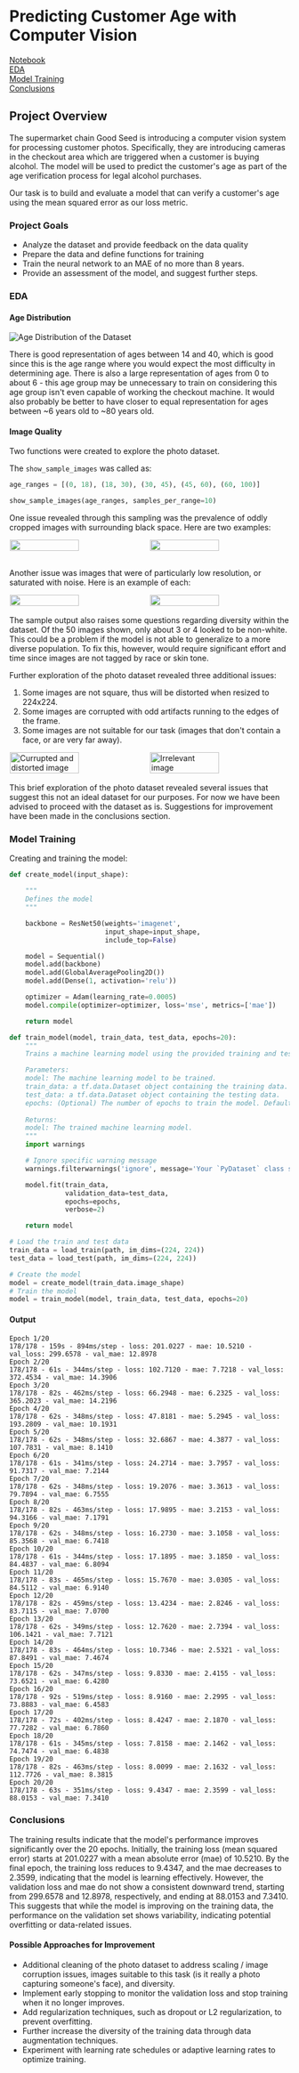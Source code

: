 # Predicting Customer Age with Computer Vision

[Notebook](notebook.ipynb)  
[EDA](#eda)  
[Model Training](#model-training)  
[Conclusions](#conclusions)  

## Project Overview

The supermarket chain Good Seed is introducing a computer vision system for processing customer photos. Specifically, they are introducing cameras in the checkout area which are triggered when a customer is buying alcohol. The model will be used to predict the customer's age as part of the age verification process for legal alcohol purchases.

Our task is to build and evaluate a model that can verify a customer's age using the mean squared error as our loss metric.

### Project Goals

- Analyze the dataset and provide feedback on the data quality
- Prepare the data and define functions for training
- Train the neural network to an MAE of no more than 8 years.
- Provide an assessment of the model, and suggest further steps.

### EDA

#### Age Distribution

![Age Distribution of the Dataset](/images/age_distribution.png)  

There is good representation of ages between 14 and 40, which is good since this is the age range where you would expect the most difficulty in determining age. There is also a large representation of ages from 0 to about 6 - this age group may be unnecessary to train on considering this age group isn't even capable of working the checkout machine. It would also probably be better to have closer to equal representation for ages between ~6 years old to ~80 years old.  

#### Image Quality

Two functions were created to explore the photo dataset.

The `show_sample_images` was called as:

```python
age_ranges = [(0, 18), (18, 30), (30, 45), (45, 60), (60, 100)]

show_sample_images(age_ranges, samples_per_range=10)
```

One issue revealed through this sampling was the prevalence of oddly cropped images with surrounding black space. Here are two examples:

<div style="display: flex; justify-content: space-around;">
<img src="images/odd_crop_example_1.png" alt="" style="width: 49.5%; height: auto;"/>
<!-- Next Image -->
<img src="images/odd_crop_example_2.png" alt="" style="width: 49.5%; height: auto;"/>
</div>  
<br>

Another issue was images that were of particularly low resolution, or saturated with noise. Here is an example of each:
<div style="display: flex; justify-content: space-around;">
<img src="images/low_res_example_1.png" alt="" style="width: 49.5%; height: auto;"/>
<!-- Next Image -->
<img src="images/saturated_example_1.png" alt="" style="width: 49.5%; height: auto;"/>
</div>  
<br>
The sample output also raises some questions regarding diversity within the dataset. Of the 50 images shown, only about 3 or 4 looked to be non-white. This could be a problem if the model is not able to generalize to a more diverse population. To fix this, however, would require significant effort and time since images are not tagged by race or skin tone.  

<br>  

Further exploration of the photo dataset revealed three additional issues:

1. Some images are not square, thus will be distorted when resized to 224x224.
2. Some images are corrupted with odd artifacts running to the edges of the frame.
3. Some images are not suitable for our task (images that don't contain a face, or are very far away).

<div style="display: flex; justify-content: space-around;">
<img src="images/distortion_and_resize_example_1.png" alt="Currupted and distorted image" style="width: 49.5%; height: auto;"/>
<!-- Next Image -->
<img src="images/irrelevant_example_1.png" alt="Irrelevant image" style="width: 49.5%; height: auto;"/>
</div>  
<br>
This brief exploration of the photo dataset  revealed several issues that suggest this not an ideal dataset for our purposes. For now we have been advised to proceed with the dataset as is. Suggestions for improvement have been made in the conclusions section.

### Model Training

Creating and training the model:

```python
def create_model(input_shape):

    """
    Defines the model
    """

    backbone = ResNet50(weights='imagenet',
                        input_shape=input_shape,
                        include_top=False)

    model = Sequential()
    model.add(backbone)
    model.add(GlobalAveragePooling2D())
    model.add(Dense(1, activation='relu'))

    optimizer = Adam(learning_rate=0.0005)
    model.compile(optimizer=optimizer, loss='mse', metrics=['mae'])

    return model

def train_model(model, train_data, test_data, epochs=20):
    """
    Trains a machine learning model using the provided training and testing data generators for a specified number of epochs.

    Parameters:
    model: The machine learning model to be trained.
    train_data: a tf.data.Dataset object containing the training data.
    test_data: a tf.data.Dataset object containing the testing data.
    epochs: (Optional) The number of epochs to train the model. Default is 20.
    
    Returns:
    model: The trained machine learning model.
    """
    import warnings

    # Ignore specific warning message
    warnings.filterwarnings('ignore', message='Your `PyDataset` class should call `super\(\).__init__\(\*\*kwargs\)` in its constructor.')

    model.fit(train_data,
              validation_data=test_data,
              epochs=epochs,
              verbose=2)

    return model

# Load the train and test data
train_data = load_train(path, im_dims=(224, 224))
test_data = load_test(path, im_dims=(224, 224))

# Create the model
model = create_model(train_data.image_shape)
# Train the model
model = train_model(model, train_data, test_data, epochs=20)
```

#### Output

```
Epoch 1/20
178/178 - 159s - 894ms/step - loss: 201.0227 - mae: 10.5210 - val_loss: 299.6578 - val_mae: 12.8978
Epoch 2/20
178/178 - 61s - 344ms/step - loss: 102.7120 - mae: 7.7218 - val_loss: 372.4534 - val_mae: 14.3906
Epoch 3/20
178/178 - 82s - 462ms/step - loss: 66.2948 - mae: 6.2325 - val_loss: 365.2023 - val_mae: 14.2196
Epoch 4/20
178/178 - 62s - 348ms/step - loss: 47.8181 - mae: 5.2945 - val_loss: 193.2809 - val_mae: 10.1931
Epoch 5/20
178/178 - 62s - 348ms/step - loss: 32.6867 - mae: 4.3877 - val_loss: 107.7831 - val_mae: 8.1410
Epoch 6/20
178/178 - 61s - 341ms/step - loss: 24.2714 - mae: 3.7957 - val_loss: 91.7317 - val_mae: 7.2144
Epoch 7/20
178/178 - 62s - 348ms/step - loss: 19.2076 - mae: 3.3613 - val_loss: 79.7894 - val_mae: 6.7555
Epoch 8/20
178/178 - 82s - 463ms/step - loss: 17.9895 - mae: 3.2153 - val_loss: 94.3166 - val_mae: 7.1791
Epoch 9/20
178/178 - 62s - 348ms/step - loss: 16.2730 - mae: 3.1058 - val_loss: 85.3568 - val_mae: 6.7418
Epoch 10/20
178/178 - 61s - 344ms/step - loss: 17.1895 - mae: 3.1850 - val_loss: 84.4837 - val_mae: 6.8094
Epoch 11/20
178/178 - 83s - 465ms/step - loss: 15.7670 - mae: 3.0305 - val_loss: 84.5112 - val_mae: 6.9140
Epoch 12/20
178/178 - 82s - 459ms/step - loss: 13.4234 - mae: 2.8246 - val_loss: 83.7115 - val_mae: 7.0700
Epoch 13/20
178/178 - 62s - 349ms/step - loss: 12.7620 - mae: 2.7394 - val_loss: 106.1421 - val_mae: 7.7121
Epoch 14/20
178/178 - 83s - 464ms/step - loss: 10.7346 - mae: 2.5321 - val_loss: 87.8491 - val_mae: 7.4674
Epoch 15/20
178/178 - 62s - 347ms/step - loss: 9.8330 - mae: 2.4155 - val_loss: 73.6521 - val_mae: 6.4280
Epoch 16/20
178/178 - 92s - 519ms/step - loss: 8.9160 - mae: 2.2995 - val_loss: 73.8883 - val_mae: 6.4583
Epoch 17/20
178/178 - 72s - 402ms/step - loss: 8.4247 - mae: 2.1870 - val_loss: 77.7282 - val_mae: 6.7860
Epoch 18/20
178/178 - 61s - 345ms/step - loss: 7.8158 - mae: 2.1462 - val_loss: 74.7474 - val_mae: 6.4838
Epoch 19/20
178/178 - 82s - 463ms/step - loss: 8.0099 - mae: 2.1632 - val_loss: 112.7726 - val_mae: 8.3815
Epoch 20/20
178/178 - 63s - 351ms/step - loss: 9.4347 - mae: 2.3599 - val_loss: 88.0153 - val_mae: 7.3410
```

### Conclusions

The training results indicate that the model's performance improves significantly over the 20 epochs. Initially, the training loss (mean squared error) starts at 201.0227 with a mean absolute error (mae) of 10.5210. By the final epoch, the training loss reduces to 9.4347, and the mae decreases to 2.3599, indicating that the model is learning effectively. However, the validation loss and mae do not show a consistent downward trend, starting from 299.6578 and 12.8978, respectively, and ending at 88.0153 and 7.3410. This suggests that while the model is improving on the training data, the performance on the validation set shows variability, indicating potential overfitting or data-related issues.

#### Possible Approaches for Improvement

- Additional cleaning of the photo dataset to address scaling / image corruption issues, images suitable to this task (is it really a photo capturing someone's face), and diversity.  
- Implement early stopping to monitor the validation loss and stop training when it no longer improves.  
- Add regularization techniques, such as dropout or L2 regularization, to prevent overfitting.
- Further increase the diversity of the training data through data augmentation techniques.
- Experiment with learning rate schedules or adaptive learning rates to optimize training.